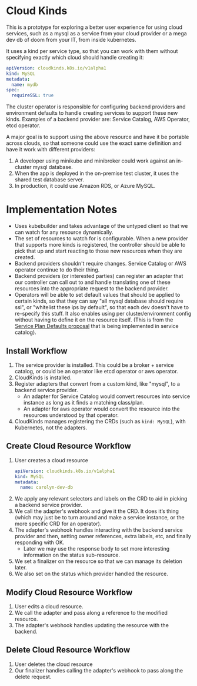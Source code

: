 # Cloud Kinds

This is a prototype for exploring a better user experience for using cloud services,
such as a mysql as a service from your cloud provider or a mega dev db of doom from
your IT, from inside kubernetes.

It uses a kind per service type, so that you can work with them without specifying
exactly which cloud should handle creating it:

```yaml
apiVersion: cloudkinds.k8s.io/v1alpha1
kind: MySQL
metadata:
  name: mydb
spec:
  requireSSL: true
```

The cluster operator is responsible for configuring backend providers and environment defaults
to handle creating services to support these new kinds. Examples of a backend provider are:
Service Catalog, AWS Operator, etcd operator.

A major goal is to support using the above resource and have it be portable across
clouds, so that someone could use the exact same definition and have it work with
different providers:

1. A developer using minikube and minibroker could work against an in-cluster mysql database.
1. When the app is deployed in the on-premise test cluster, it uses the shared test database server.
1. In production, it could use Amazon RDS, or Azure MySQL.

# Implementation Notes

* Uses kubebuilder and takes advantage of the untyped client so that we can watch for any resource dynamically.
* The set of resources to watch for is configurable. When a new provider that supports more kinds is registered,
  the controller should be able to pick that up and start reacting to those new resources when they are created.
* Backend providers shouldn't require changes. Service Catalog or AWS operator continue to do their thing.
* Backend providers (or interested parties) can register an adapter that our controller can call out to and handle translating
  one of these resources into the appropriate request to the backend provider.
* Operators will be able to set default values that should be applied to certain kinds, so that they can say 
  "all mysql database should require ssl", or "whitelist these ips by default", so that each dev doesn't have to 
  re-specify this stuff. It also enables using per cluster/environment config without having to define it on the 
  resource itself. (This is from the [Service Plan Defaults proposal](https://github.com/carolynvs/service-catalog/blob/default-service-plan-proposal/docs/proposals/default-service-plans.md)
  that is being implemented in service catalog).

## Install Workflow
1. The service provider is installed. This could be a broker + service catalog, or could be an operator 
   like etcd operator or aws operator.
1. CloudKinds is installed.
1. Register adapters that convert from a custom kind, like "mysql", to a backend service provider.
   * An adapter for Service Catalog would convert resources into service instance as long as it finds a matching class/plan.
   * An adapter for aws operator would convert the resource into the resources understood by that operator.
1. CloudKinds manages registering the CRDs (such as `kind: MySQL`), with Kubernetes, not the adapters.

## Create Cloud Resource Workflow
1. User creates a cloud resource
    ```yaml
    apiVersion: cloudkinds.k8s.io/v1alpha1
    kind: MySQL
    metadata:
      name: carolyn-dev-db
   ```
1. We apply any relevant selectors and labels on the CRD to aid in picking a backend service provider.
1. We call the adapter's webhook and give it the CRD. It does it’s thing (which may just be to turn around and 
    make a service instance, or the more specific CRD for an operator).
1. The adapter's webhook handles interacting with the backend service provider and then, 
   setting owner references, extra labels, etc, and finally responding with OK.
   * Later we may use the response body to set more interesting information on the status sub-resource.
1. We set a finalizer on the resource so that we can manage its deletion later.
1. We also set on the status which provider handled the resource.

## Modify Cloud Resource Workflow
1. User edits a cloud resource.
1. We call the adapter and pass along a reference to the modified resource.
1. The adapter's webhook handles updating the resource with the backend.

## Delete Cloud Resource Workflow
1. User deletes the cloud resource
1. Our finalizer handles calling the adapter's webhook to pass along the delete request.
